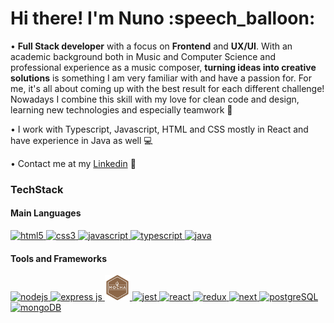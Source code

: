 <h1>Hi there! I'm Nuno :speech_balloon:</h1>

•	 **Full Stack developer** with a focus on **Frontend** and **UX/UI**.
With an academic background both in Music and Computer Science and professional experience as a music composer, **turning ideas into creative solutions** is something I am very familiar with and have a passion for. For me, it's all about coming up with the best result for each different challenge!
Nowadays I combine this skill with my love for clean code and design, learning new technologies and especially teamwork :space_invader:

•	 I work with Typescript, Javascript, HTML and CSS mostly in React and have experience in Java as well :computer:

•	 Contact me at my [Linkedin](www.linkedin.com/in/nuno-craveiro) :rocket:

### TechStack
  
#### Main Languages
  
<p align="left">
  <a href="https://www.w3.org/html/" target="_blank"> 
    <img 
      src="https://skillicons.dev/icons?i=html" 
      alt="html5" title="HTML5" width="40" height="40"/> 
  </a> 
  <a href="https://www.w3schools.com/css/" target="_blank">  
    <img 
      src="https://skillicons.dev/icons?i=css" 
      alt="css3" title="CSS 3" width="40" height="40"/>
  </a>
  <a href="https://developer.mozilla.org/en-US/docs/Web/JavaScript" target="_blank"> 
    <img 
      src="https://skillicons.dev/icons?i=js" 
      alt="javascript" title="JavaScript" width="40" height="40"/> 
  </a>
  <a href="https://www.typescriptlang.org" target="_blank"> 
    <img 
      src="https://skillicons.dev/icons?i=ts"
      alt="typescript" title="TypeScript" width="40" height="40"/>
  </a>
  <a href="https://https://www.java.com" target="_blank"> 
    <img 
      src="https://skillicons.dev/icons?i=java"
      alt="java" title="Java" width="40" height="40"/>
  </a>
</p>

#### Tools and Frameworks
<p align="left">
  <a href="https://nodejs.org/about/" target="_blank"> 
    <img 
      src="https://skillicons.dev/icons?i=nodejs" 
      alt="nodejs" title="Node JS" width="40" height="40"/> 
  </a>
  <a href="https://expressjs.com" target="_blank"> 
    <img 
      src="https://skillicons.dev/icons?i=express" 
      alt="express js" title="Express JS" width="40" height="40"/> 
  </a>
  <a href="https://mochajs.org" target="_blank"> 
    <img 
      src="https://raw.githubusercontent.com/devicons/devicon/master/icons/mocha/mocha-plain.svg" 
      alt="mocha" title="Mocha JS" width="40" height="40"/> 
  </a>
  <a href="https://https://jestjs.io" target="_blank"> 
    <img 
      src="https://skillicons.dev/icons?i=jest" 
      alt="jest" title="Jest" width="40" height="40"/> 
  </a>
  <a href="https://reactjs.org" target="_blank"> 
    <img 
      src="https://skillicons.dev/icons?i=react" 
      alt="react" title="React JS" width="40" height="40"/> 
  </a>
  <a href="https://redux.js.org" target="_blank"> 
    <img 
      src="https://skillicons.dev/icons?i=redux" 
      alt="redux" title="Redux JS" width="40" height="40"/> 
  </a>
  <a href="https://nextjs.org" target="_blank"> 
    <img 
      src="https://skillicons.dev/icons?i=next" 
      alt="next" title="Next JS" width="40" height="40"/> 
  </a>
  <a href="https://www.postgresql.org/about/" target="_blank"> 
    <img 
      src="https://skillicons.dev/icons?i=postgres" 
      alt="postgreSQL" title="PostgreSQL" width="40" height="40"/> 
  </a>
  <a href="https://www.mongodb.com/home" target="_blank"> 
    <img 
      src="https://skillicons.dev/icons?i=mongodb" 
      alt="mongoDB" title="MongoDB" width="40" height="40"/> 
  </a>
</p>
